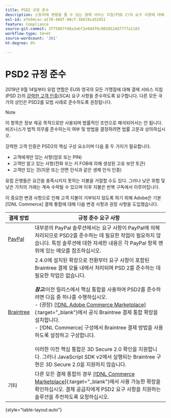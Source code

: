 ```yaml
---
title: PSD2 규정 준수
description: 스토어에 영향을 줄 수 있는 결제 서비스 지침(PSD 2)의 요구 사항에 대해 알아봅니다.
exl-id: efe94cac-a170-48df-88cf-36019ca52951
feature: Compliance
source-git-commit: 3ff5807fd0a3ebf2e9d4f9c085852dd7777a1103
workflow-type: tm+mt
source-wordcount: '361'
ht-degree: 0%

---
```


# PSD2 규정 준수

2019년 9월 14일부터 유럽 연합은 EU와 영국의 모든 가맹점에 대해 결제 서비스 지침(PSD 2)의 [강력한 고객 인증](https://www.cardinalcommerce.com/content-hub/mandates/psd2-sca/understanding-psd2-sca)(SCA) 요구 사항을 준수하도록 요구합니다. 다른 모든 국가의 상인은 PSD2를 모범 사례로 준수하도록 권장됩니다.

>[!NOTE]
>
>이 항목은 정보 제공 목적으로만 사용되며 법률적인 조언으로 해석되어서는 안 됩니다. 비즈니스가 법적 의무를 준수하는지 여부 및 방법을 결정하려면 법률 고문과 상의하십시오.

강력한 고객 인증은 PSD2의 핵심 구성 요소이며 다음 중 두 가지가 필요합니다.

- 고객에게만 있는 사항(암호 또는 PIN)
- 고객만 알고 있는 사항(전화 또는 키 FOB에 의해 생성된 고유 보안 토큰)
- 고객만 있는 것(지문 또는 안면 인식과 같은 생체 인식 인증)

유럽 은행들은 요건을 충족시키지 못하는 지불을 거절할 수도 있다. 그러나 낮은 위험 및 낮은 가치의 거래는 계속 수락될 수 있으며 이후 지불은 반복 구독에서 이루어집니다.

이 중요한 변경 사항으로 인해 고객 지불이 거부되지 않도록 하기 위해 Adobe은 기본 [!DNL Commerce] 결제 통합에 대해 다음 변경 사항과 권장 사항을 도입했습니다.

| 결제 방법 | 규정 준수 요구 사항 |
|--- |--- |
| [PayPal](../stores-purchase/paypal.md) | 대부분의 PayPal 솔루션에서는 요구 사항이 PayPal에 의해 처리되므로 PSD2를 준수하는 데 필요한 작업이 필요하지 않습니다. 특정 솔루션에 대한 자세한 내용은 각 PayPal 항목 맨 위에 있는 메모를 참조하십시오. |
| [Braintree](../stores-purchase/braintree.md) | 2.4.0에 설치된 확장으로 전환부터 요구 사항이 포함된 Braintree 결제 모듈 내에서 처리되며 PSD 2를 준수하는 데 필요한 작업은 없습니다. <br /><br />**_참고:_**&#x200B;이전 릴리스에서 핵심 통합을 사용하여 PSD2를 준수하려면 다음 중 하나를 수행하십시오.<br/>- (권장) [[!DNL Adobe Commerce Marketplace]](https://marketplace.magento.com/catalogsearch/result/?q=braintree#q=braintree&idx=m2_cloud_prod_default_products&p=0&nR%5Bvisibility_search%5D%5B%3D%5D%5B0%5D=1){:target=&quot;_blank&quot;}에서 공식 Braintree 결제 통합 확장을 설치합니다.<br/>- [!DNL Commerce] 구성에서 Braintree 결제 방법을 사용하도록 설정하고 구성합니다.<br/><br/>이러한 이전 핵심 통합은 3D Secure 2.0 확인을 지원합니다. 그러나 JavaScript SDK v2에서 실행되는 Braintree 구현은 3D Secure 2.0을 지원하지 않습니다. |
| 기타 | 다른 모든 결제 통합의 경우 [[!DNL Commerce Marketplace]](https://marketplace.magento.com/extensions/payments-security/payment-integration.html?_ga=2.108129217.2105547619.1564067043-238341041.1564067043){:target=&quot;_blank&quot;}에서 사용 가능한 확장을 확인하십시오. 결제 공급자에게 PSD2 요구 사항을 지원하는 솔루션을 추천하도록 요청하십시오. |

{style="table-layout:auto"}
